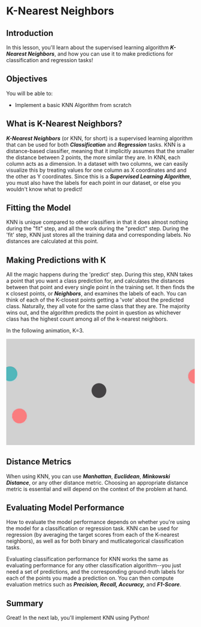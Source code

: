 
# K-Nearest Neighbors

## Introduction

In this lesson, you'll learn about the supervised learning algorithm **_K-Nearest Neighbors_**, and how you can use it to make predictions for classification and regression tasks!

## Objectives

You will be able to:

* Implement a basic KNN Algorithm from scratch


## What is K-Nearest Neighbors?

**_K-Nearest Neighbors_** (or KNN, for short) is a supervised learning algorithm that can be used for both **_Classification_** and **_Regression_** tasks. KNN is a distance-based classifier, meaning that it implicitly assumes that the smaller the distance between 2 points, the more similar they are. In KNN, each column acts as a dimension. In a dataset with two columns, we can easily visualize this by treating values for one column as X coordinates and and the other as Y coordinates. Since this is a **_Supervised Learning Algorithm_**, you must also have the labels for each point in our dataset, or else you wouldn't know what to predict!

## Fitting the Model

KNN is unique compared to other classifiers in that it does almost nothing during the "fit" step, and all the work during the "predict" step. During the 'fit' step, KNN just stores all the training data and corresponding labels. No distances are calculated at this point. 

## Making Predictions with K

All the magic happens during the 'predict' step. During this step, KNN takes a point that you want a class prediction for, and calculates the distances between that point and every single point in the training set. It then finds the `K` closest points, or **_Neighbors_**, and examines the labels of each. You can think of each of the K-closest points getting a 'vote' about the predicted class. Naturally, they all vote for the same class that they are. The majority wins out, and the algorithm predicts the point in question as whichever class has the highest count among all of the k-nearest neighbors.

In the following animation, K=3.

<img src='images/knn.gif'>

## Distance Metrics

When using KNN, you can use **_Manhattan_**, **_Euclidean_**, **_Minkowski Distance_**, or any other distance metric. Choosing an appropriate distance metric is essential and will depend on the context of the problem at hand.

## Evaluating Model Performance

How to evaluate the model performance depends on whether you're using the model for a classification or regression task. KNN can be used for regression (by averaging the target scores from each of the K-nearest neighbors), as well as for both binary and mutlicategorical classification tasks. 

Evaluating classification performance for KNN works the same as evaluating performance for any other classification algorithm--you just need a set of predictions, and the corresponding ground-truth labels for each of the points you made a prediction on. You can then compute evaluation metrics such as **_Precision, Recall, Accuracy,_** and **_F1-Score_**. 

## Summary
Great! In the next lab, you'll implement KNN using Python!

